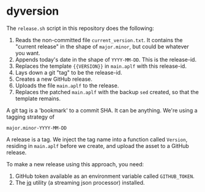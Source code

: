 # dyversion

The `release.sh` script in this repository does the following:

1. Reads the non-committed file `current_version.txt`. It contains the "current release" in the shape of `major.minor`, but could be whatever you want.
1. Appends today's date in the shape of `YYYY-MM-DD`. This is the release-id.
1. Replaces the template `{{VERSION}}` in `main.aplf` with this release-id.
1. Lays down a git "tag" to be the release-id.
1. Creates a new GitHub release.
1. Uploads the file `main.aplf` to the release.
1. Replaces the patched `main.aplf` with the backup `sed` created, so that the template remains.

A git tag is a 'bookmark' to a commit SHA. It can be anything. We're using a tagging strategy of

    major.minor-YYYY-MM-DD

A release is a tag. We inject the tag name into a function called `Version`, residing in `main.aplf` before we create, and upload the asset to a GitHub release.

To make a new release using this approach, you need:

1. GitHub token available as an environment variable called `GITHUB_TOKEN`. 
1. The [jq](https://jqlang.github.io/jq/) utility (a streaming json processor) installed.

